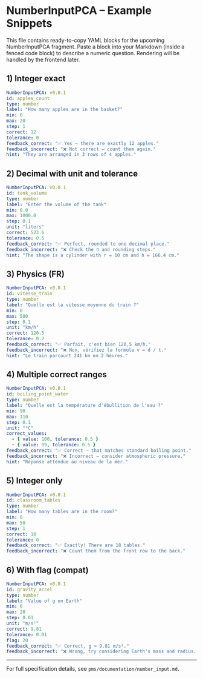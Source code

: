 # NumberInputPCA – Example Snippets

This file contains ready-to-copy YAML blocks for the upcoming NumberInputPCA fragment. Paste a block into your Markdown (inside a fenced code block) to describe a numeric question. Rendering will be handled by the frontend later.

## 1) Integer exact

```yaml
NumberInputPCA: v0.0.1
id: apples_count
type: number
label: "How many apples are in the basket?"
min: 0
max: 20
step: 1
correct: 12
tolerance: 0
feedback_correct: "✅ Yes — there are exactly 12 apples."
feedback_incorrect: "❌ Not correct — count them again."
hint: "They are arranged in 3 rows of 4 apples."
```

## 2) Decimal with unit and tolerance

```yaml
NumberInputPCA: v0.0.1
id: tank_volume
type: number
label: "Enter the volume of the tank"
min: 0.0
max: 1000.0
step: 0.1
unit: "liters"
correct: 523.6
tolerance: 0.5
feedback_correct: "✅ Perfect, rounded to one decimal place."
feedback_incorrect: "❌ Check the π and rounding steps."
hint: "The shape is a cylinder with r = 10 cm and h = 166.4 cm."
```

## 3) Physics (FR)

```yaml
NumberInputPCA: v0.0.1
id: vitesse_train
type: number
label: "Quelle est la vitesse moyenne du train ?"
min: 0
max: 500
step: 0.1
unit: "km/h"
correct: 120.5
tolerance: 0.2
feedback_correct: "✅ Parfait, c'est bien 120,5 km/h."
feedback_incorrect: "❌ Non, vérifiez la formule v = d / t."
hint: "Le train parcourt 241 km en 2 heures."
```

## 4) Multiple correct ranges

```yaml
NumberInputPCA: v0.0.1
id: boiling_point_water
type: number
label: "Quelle est la température d'ébullition de l'eau ?"
min: 90
max: 110
step: 0.1
unit: "°C"
correct_values:
  - { value: 100, tolerance: 0.5 }
  - { value: 99, tolerance: 0.5 }
feedback_correct: "✅ Correct — that matches standard boiling point."
feedback_incorrect: "❌ Incorrect — consider atmospheric pressure."
hint: "Réponse attendue au niveau de la mer."
```

## 5) Integer only

```yaml
NumberInputPCA: v0.0.1
id: classroom_tables
type: number
label: "How many tables are in the room?"
min: 0
max: 50
step: 1
correct: 18
tolerance: 0
feedback_correct: "✅ Exactly! There are 18 tables."
feedback_incorrect: "❌ Count them from the front row to the back."
```

## 6) With flag (compat)

```yaml
NumberInputPCA: v0.0.1
id: gravity_accel
type: number
label: "Value of g on Earth"
min: 0
max: 20
step: 0.01
unit: "m/s²"
correct: 9.81
tolerance: 0.01
flag: 20
feedback_correct: "✅ Correct, g ≈ 9.81 m/s²."
feedback_incorrect: "❌ Wrong, try considering Earth's mass and radius."
```

---

For full specification details, see `pms/documentation/number_input.md`.

